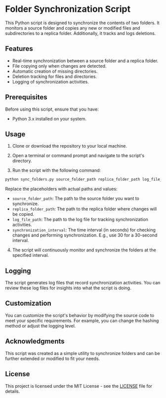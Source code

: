 # Folder Synchronization Script

This Python script is designed to synchronize the contents of two folders. It monitors a source folder and copies any new or modified files and subdirectories to a replica folder. Additionally, it tracks and logs deletions.

## Features

- Real-time synchronization between a source folder and a replica folder.
- File copying only when changes are detected.
- Automatic creation of missing directories.
- Deletion tracking for files and directories.
- Logging of synchronization activities.

## Prerequisites

Before using this script, ensure that you have:

- Python 3.x installed on your system.

## Usage

1. Clone or download the repository to your local machine.

2. Open a terminal or command prompt and navigate to the script's directory.

3. Run the script with the following command:

```bash
python sync_folders.py source_folder_path replica_folder_path log_file_path synchronization_interval
```
Replace the placeholders with actual paths and values:

- `source_folder_path`: The path to the source folder you want to synchronize.
- `replica_folder_path`: The path to the replica folder where changes will be copied.
- `log_file_path`: The path to the log file for tracking synchronization activities.
- `synchronization_interval`: The time interval (in seconds) for checking changes and performing synchronization. E.g., use 30 for a 30-second interval.

4. The script will continuously monitor and synchronize the folders at the specified interval.

## Logging

The script generates log files that record synchronization activities. You can review these log files for insights into what the script is doing.

## Customization

You can customize the script's behavior by modifying the source code to meet your specific requirements. For example, you can change the hashing method or adjust the logging level.

## Acknowledgments

This script was created as a simple utility to synchronize folders and can be further extended or modified to fit your needs.

## License

This project is licensed under the MIT License - see the [LICENSE](LICENSE.md) file for details.
